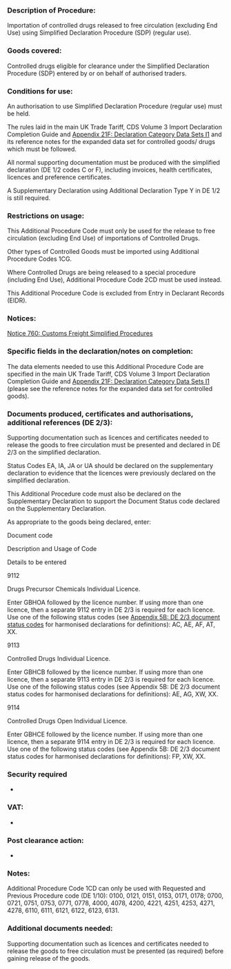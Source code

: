 ### Description of Procedure:

Importation of controlled drugs released to free circulation (excluding End Use) using Simplified Declaration Procedure (SDP) (regular use).

### Goods covered:

Controlled drugs eligible for clearance under the Simplified Declaration Procedure (SDP) entered by or on behalf of authorised traders.

### Conditions for use:

An authorisation to use Simplified Declaration Procedure (regular use) must be held.

The rules laid in the main UK Trade Tariff, CDS Volume 3 Import Declaration Completion Guide and [Appendix 21F: Declaration Category Data Sets I1](https://www.gov.uk/government/publications/appendix-21-import-declaration-category-data-sets/appendix-21f-declaration-category-data-sets-i1-cf) and its reference notes for the expanded data set for controlled goods/ drugs which must be followed.

All normal supporting documentation must be produced with the simplified declaration (DE 1/2 codes C or F), including invoices, health certificates, licences and preference certificates.

A Supplementary Declaration using Additional Declaration Type Y in DE 1/2 is still required.

### Restrictions on usage:

This Additional Procedure Code must only be used for the release to free circulation (excluding End Use) of importations of Controlled Drugs.

Other types of Controlled Goods must be imported using Additional Procedure Codes 1CG.

Where Controlled Drugs are being released to a special procedure (including End Use), Additional Procedure Code 2CD must be used instead.

This Additional Procedure Code is excluded from Entry in Declarant Records (EIDR).

### Notices:

[Notice 760: Customs Freight Simplified Procedures](https://www.gov.uk/government/publications/vat-notice-760-customs-freight-simplified-procedures)

### Specific fields in the declaration/notes on completion:

The data elements needed to use this Additional Procedure Code are specified in the main UK Trade Tariff, CDS Volume 3 Import Declaration Completion Guide and [Appendix 21F: Declaration Category Data Sets I1](https://www.gov.uk/government/publications/appendix-21-import-declaration-category-data-sets/appendix-21f-declaration-category-data-sets-i1-cf) (please see the reference notes for the expanded data set for controlled goods).

### Documents produced, certificates and authorisations, additional references (DE 2/3):

Supporting documentation such as licences and certificates needed to release the goods to free circulation must be presented and declared in DE 2/3 on the simplified declaration.

Status Codes EA, IA, JA or UA should be declared on the supplementary declaration to evidence that the licences were previously declared on the simplified declaration.

This Additional Procedure code must also be declared on the Supplementary Declaration to support the Document Status code declared on the Supplementary Declaration.

As appropriate to the goods being declared, enter:

Document code

Description and Usage of Code

Details to be entered

9112

Drugs Precursor Chemicals Individual Licence.

Enter GBHOA followed by the licence number. If using more than one licence, then a separate 9112 entry in DE 2/3 is required for each licence.  
Use one of the following status codes (see [Appendix 5B: DE 2/3 document status codes](https://www.gov.uk/guidance/data-element-23-document-status-codes-of-the-customs-declaration-service-cds) for harmonised declarations for definitions): AC, AE, AF, AT, XX.

9113

Controlled Drugs Individual Licence.

Enter GBHCB followed by the licence number. If using more than one licence, then a separate 9113 entry in DE 2/3 is required for each licence.  
Use one of the following status codes (see Appendix 5B: DE 2/3 document status codes for harmonised declarations for definitions): AE, AG, XW, XX.

9114

Controlled Drugs Open Individual Licence.

Enter GBHCE followed by the licence number. If using more than one licence, then a separate 9114 entry in DE 2/3 is required for each licence.  
Use one of the following status codes (see Appendix 5B: DE 2/3 document status codes for harmonised declarations for definitions): FP, XW, XX.

### Security required

-

### VAT:

-

### Post clearance action:

-

### Notes:

Additional Procedure Code 1CD can only be used with Requested and Previous Procedure code (DE 1/10): 0100, 0121, 0151, 0153, 0171, 0178; 0700, 0721, 0751, 0753, 0771, 0778, 4000, 4078, 4200, 4221, 4251, 4253, 4271, 4278, 6110, 6111, 6121, 6122, 6123, 6131.

### Additional documents needed:

Supporting documentation such as licences and certificates needed to release the goods to free circulation must be presented (as required) before gaining release of the goods.